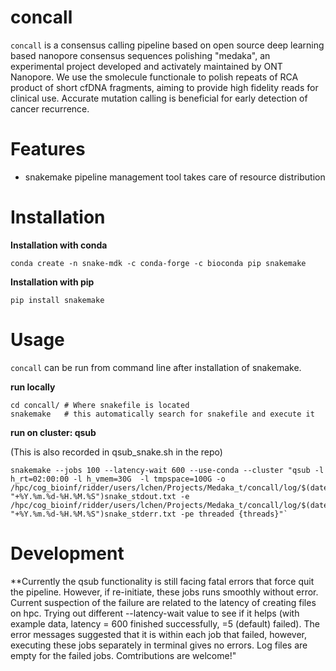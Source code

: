 # concall

`concall` is a consensus calling pipeline based on open source deep learning based nanopore consensus sequences polishing "medaka", an experimental project developed and activately maintained by ONT Nanopore. We use the smolecule functionale to polish repeats of RCA product of short cfDNA fragments, aiming to provide high fidelity reads for clinical use. Accurate mutation calling is beneficial for early detection of cancer recurrence.

# Features
- snakemake pipeline management tool takes care of resource distribution 

# Installation

**Installation with conda**

	conda create -n snake-mdk -c conda-forge -c bioconda pip snakemake 
**Installation with pip**

	pip install snakemake

# Usage
`concall` can be run from command line after installation of snakemake.

**run locally**

	cd concall/ # Where snakefile is located 
	snakemake   # this automatically search for snakefile and execute it

**run on cluster: qsub**

(This is also recorded in qsub_snake.sh in the repo)

	snakemake --jobs 100 --latency-wait 600 --use-conda --cluster "qsub -l h_rt=02:00:00 -l h_vmem=30G  -l tmpspace=100G -o /hpc/cog_bioinf/ridder/users/lchen/Projects/Medaka_t/concall/log/$(date "+%Y.%m.%d-%H.%M.%S")snake_stdout.txt -e /hpc/cog_bioinf/ridder/users/lchen/Projects/Medaka_t/concall/log/$(date "+%Y.%m.%d-%H.%M.%S")snake_stderr.txt -pe threaded {threads}"`

# Development
**Currently the qsub functionality is still facing fatal errors that force quit the pipeline. However, if re-initiate, these jobs runs smoothly without error. Current suspection of the failure are related to the latency of creating files on hpc. Trying out different --latency-wait value to see if it helps (with example data, latency = 600 finished successfully, =5 (default) failed). The error messages suggested that it is within each job that failed, however, executing these jobs separately in terminal gives no errors. Log files are empty for the failed jobs. Comtributions are welcome!"


 
